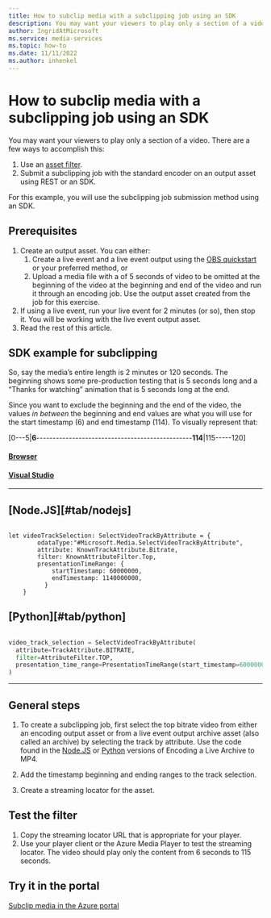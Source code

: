 ```yaml
---
title: How to subclip media with a subclipping job using an SDK
description: You may want your viewers to play only a section of a video. There are a few ways to accomplish this. 1. Use an asset filter to create GOP level accurate clips. 2. Submit subclipping jobs with the standard encoder on an output asset and use the CopyVideo and CopyAudio preset to copy the source audio and video from the top bitrate and generate a single clip. For this example, you will use the subclipping job method using an SDK.
author: IngridAtMicrosoft
ms.service: media-services
ms.topic: how-to
ms.date: 11/11/2022
ms.author: inhenkel
---
```


# How to subclip media with a subclipping job using an SDK

You may want your viewers to play only a section of a video. There are a few ways to accomplish this:

1. Use an [asset filter](subclip_media_portal_how_to.md).
1. Submit a subclipping job with the standard encoder on an output asset using REST or an SDK.

For this example, you will use the subclipping job submission method using an SDK.

## Prerequisites

1. Create an output asset. You can either:
    1. Create a live event and a live event output using the [OBS quickstart](live-event-obs-quickstart.md) or your preferred method, or
    1. Upload a media file with a of 5 seconds of video to be omitted at the beginning of the video at the beginning and end of the video and run it through an encoding job. Use the output asset created from the job for this exercise.
1. If using a live event, run your live event for 2 minutes (or so), then stop it. You will be working with the live event output asset.
1. Read the rest of this article.

## SDK example for subclipping

So, say the media’s entire length is 2 minutes or 120 seconds. The beginning shows some pre-production testing that is 5 seconds long and a “Thanks for
watching” animation that is 5 seconds long at the end.

Since you want to exclude the beginning and the end of the video, the values *in between* the beginning and end values are what you will use for the start timestamp (6) and end timestamp (114). To visually represent that:

[0---5\|**6**------------------------------------------------**114**\|115-----120]

#### [Browser](#tab/browser)

<!--- Content here  -->

#### [Visual Studio](#tab/visual-studio)

<!--- Content here  -->

---

## [Node.JS][#tab/nodejs]

```nodejs

let videoTrackSelection: SelectVideoTrackByAttribute = {
        odataType:"#Microsoft.Media.SelectVideoTrackByAttribute",
        attribute: KnownTrackAttribute.Bitrate,
        filter: KnownAttributeFilter.Top,
        presentationTimeRange: {
            startTimestamp: 60000000,
            endTimestamp: 1140000000,
          }
    }

```

## [Python][#tab/python]

```python

video_track_selection = SelectVideoTrackByAttribute(
  attribute=TrackAttribute.BITRATE,
  filter=AttributeFilter.TOP,
  presentation_time_range=PresentationTimeRange(start_timestamp=60000000, end_timestamp=1140000000)
)

```

---


## General steps

1. To create a subclipping job, first select the top bitrate video from either an encoding output asset or from a live event output archive asset (also called an archive) by selecting the track by attribute. Use the code found in the [Node.JS](https://github.com/Azure-Samples/media-services-v3-node-tutorials/blob/81874cae4279841cca7fa591bbfb1a43aa7a4560/VideoEncoding/Encoding_Live_Archive_To_MP4/index.ts) or [Python](https://github.com/Azure-Samples/media-services-v3-python/edit/main/VideoEncoding/EncodingLiveArchiveMP4/encoding-live-archive-to-mp4.py) versions of Encoding a Live Archive to MP4.
1. Add the timestamp beginning and ending ranges to the track selection.



1. Create a streaming locator for the asset.

## Test the filter

1. Copy the streaming locator URL that is appropriate for your player.
2. Use your player client or the Azure Media Player to test the streaming locator. The video should play only the content from 6 seconds to 115 seconds.

## Try it in the portal

[Subclip media in the Azure portal](subclip_media_portal_how_to.md)
